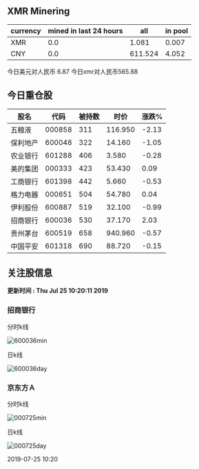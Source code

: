 ## XMR Minering

|currency|mined in last 24 hours|all|in pool|
|---|---|---|---|
|XMR|0.0|1.081|0.007|
|CNY|0.0|611.524|4.052|

今日美元对人民币 6.87	今日xmr对人民币565.88


## 今日重仓股 

|股名|代码|被持数|时价|涨跌%|
|---|---|---|---|---|
|五粮液|000858|311|116.950|-2.13|
|保利地产|600048|322|14.160|-1.05|
|农业银行|601288|406|3.580|-0.28|
|美的集团|000333|423|53.430|0.09|
|工商银行|601398|442|5.660|-0.53|
|格力电器|000651|504|54.780|0.04|
|伊利股份|600887|519|32.100|-0.99|
|招商银行|600036|530|37.170|2.03|
|贵州茅台|600519|658|940.960|-0.57|
|中国平安|601318|690|88.720|-0.15|

## 关注股信息
**更新时间 : Thu Jul 25 10:20:11 2019**
### 招商银行 
分时k线

![600036min](http://image.sinajs.cn/newchart/min/n/sh600036.gif)

日k线

![600036day](http://image.sinajs.cn/newchart/daily/n/sh600036.gif)

### 京东方Ａ 
分时k线

![000725min](http://image.sinajs.cn/newchart/min/n/sz000725.gif)

日k线

![000725day](http://image.sinajs.cn/newchart/daily/n/sz000725.gif)

2019-07-25 10:20